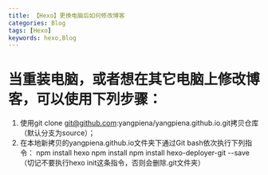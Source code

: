 ```yaml
---
title: 【Hexo】更换电脑后如何修改博客
categories: Blog
tags: [Hexo]
keywords: hexo,Blog
---
```

# 当重装电脑，或者想在其它电脑上修改博客，可以使用下列步骤：
1. 使用git clone git@github.com:yangpiena/yangpiena.github.io.git拷贝仓库（默认分支为source）；
2. 在本地新拷贝的yangpiena.github.io文件夹下通过Git bash依次执行下列指令：
	npm install hexo
	npm install 
	npm install hexo-deployer-git --save
	（切记不要执行hexo init这条指令，否则会删除.git文件夹）
<!--more-->
